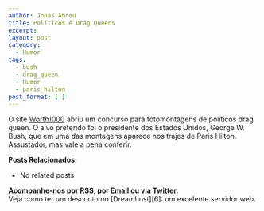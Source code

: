 ```yaml
---
author: Jonas Abreu
title: Políticos e Drag Queens
excerpt:
layout: post
category:
  - Humor
tags:
  - bush
  - drag_queen
  - Humor
  - paris_hilton
post_format: [ ]
---
```

O site [Worth1000][1] abriu um concurso para fotomontagens de políticos drag queen. O alvo preferido foi o presidente dos Estados Unidos, George W. Bush, que em uma das montagens aparece nos trajes de Paris Hilton. Assustador, mas vale a pena conferir.

**Posts Relacionados:** 
*   No related posts









**Acompanhe-nos por [ RSS][3], por [Email][4] ou via [Twitter][5].**  
Veja como ter um desconto no [Dreamhost][6]: um excelente servidor web.

 [1]: http://www.worth1000.com
 [2]: https://twitter.com/share
 [3]: http://feeds.feedburner.com/VidaGeek
 [4]: http://feedburner.google.com/fb/a/mailverify?uri=VidaGeek&loc=pt_BR
 [5]: http://twitter.com/blogvidageek


